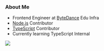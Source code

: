 ### About Me

- Frontend Engineer at [ByteDance](https://bytedance.com/) Edu Infra
- [Node.js](https://github.com/nodejs/node) Contributor
- [TypeScript](https://github.com/microsoft/TypeScript) Contributor
- Currently learning TypeScript Internal

<!--
- 🔭 I’m currently working on ...
- 🌱 I’m currently learning ...
- 👯 I’m looking to collaborate on ...
- 🤔 I’m looking for help with ...
- 💬 Ask me about ...
- 📫 How to reach me: ...
- 😄 Pronouns: ...
- ⚡ Fun fact: ...
-->

<!-- ![](https://visitor-badge.glitch.me/badge?page_id=ZYSzys.ZYSzys) -->

<div>
  <img src="https://github-readme-stats.vercel.app/api/wakatime?username=ZYSzys&layout=compact&theme=material-palenight" />
</div>
